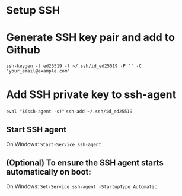 
# Setup SSH

# Generate SSH key pair and add to Github
`ssh-keygen -t ed25519 -f ~/.ssh/id_ed25519 -P '' -C "your_email@example.com"`

# Add SSH private key to ssh-agent
`eval "$(ssh-agent -s)"`
`ssh-add ~/.ssh/id_ed25519`

## Start SSH agent
On Windows: `Start-Service ssh-agent`

## (Optional) To ensure the SSH agent starts automatically on boot:
On Windows: `Set-Service ssh-agent -StartupType Automatic`